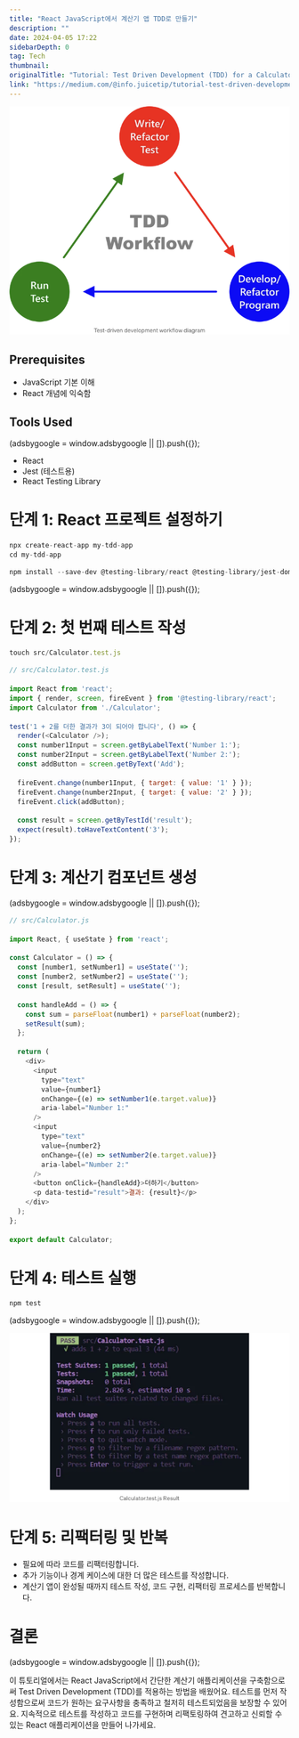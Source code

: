 ```yaml
---
title: "React JavaScript에서 계산기 앱 TDD로 만들기"
description: ""
date: 2024-04-05 17:22
sidebarDepth: 0
tag: Tech
thumbnail: 
originalTitle: "Tutorial: Test Driven Development (TDD) for a Calculator App in React JavaScript"
link: "https://medium.com/@info.juicetip/tutorial-test-driven-development-tdd-for-a-calculator-app-in-react-javascript-f160c7c2a3b0"
---
```



![Tutorial Test Driven Development TDD for a Calculator App in React JavaScript](./img/TutorialTestDrivenDevelopmentTDDforaCalculatorAppinReactJavaScript_0.png)

## Prerequisites

- JavaScript 기본 이해
- React 개념에 익숙함

## Tools Used

<!-- ui-log 수평형 -->
<ins class="adsbygoogle"
  style="display:block"
  data-ad-client="ca-pub-4877378276818686"
  data-ad-slot="9743150776"
  data-ad-format="auto"
  data-full-width-responsive="true"></ins>
<component is="script">
(adsbygoogle = window.adsbygoogle || []).push({});
</component>

- React
- Jest (테스트용)
- React Testing Library

# 단계 1: React 프로젝트 설정하기

```js
npx create-react-app my-tdd-app
cd my-tdd-app
```

```js
npm install --save-dev @testing-library/react @testing-library/jest-dom jest
```

<!-- ui-log 수평형 -->
<ins class="adsbygoogle"
  style="display:block"
  data-ad-client="ca-pub-4877378276818686"
  data-ad-slot="9743150776"
  data-ad-format="auto"
  data-full-width-responsive="true"></ins>
<component is="script">
(adsbygoogle = window.adsbygoogle || []).push({});
</component>

# 단계 2: 첫 번째 테스트 작성

```js
touch src/Calculator.test.js
```

```js
// src/Calculator.test.js

import React from 'react';
import { render, screen, fireEvent } from '@testing-library/react';
import Calculator from './Calculator';

test('1 + 2를 더한 결과가 3이 되어야 합니다', () => {
  render(<Calculator />);
  const number1Input = screen.getByLabelText('Number 1:');
  const number2Input = screen.getByLabelText('Number 2:');
  const addButton = screen.getByText('Add');

  fireEvent.change(number1Input, { target: { value: '1' } });
  fireEvent.change(number2Input, { target: { value: '2' } });
  fireEvent.click(addButton);

  const result = screen.getByTestId('result');
  expect(result).toHaveTextContent('3');
});
```

# 단계 3: 계산기 컴포넌트 생성

<!-- ui-log 수평형 -->
<ins class="adsbygoogle"
  style="display:block"
  data-ad-client="ca-pub-4877378276818686"
  data-ad-slot="9743150776"
  data-ad-format="auto"
  data-full-width-responsive="true"></ins>
<component is="script">
(adsbygoogle = window.adsbygoogle || []).push({});
</component>

```js
// src/Calculator.js

import React, { useState } from 'react';

const Calculator = () => {
  const [number1, setNumber1] = useState('');
  const [number2, setNumber2] = useState('');
  const [result, setResult] = useState('');

  const handleAdd = () => {
    const sum = parseFloat(number1) + parseFloat(number2);
    setResult(sum);
  };

  return (
    <div>
      <input
        type="text"
        value={number1}
        onChange={(e) => setNumber1(e.target.value)}
        aria-label="Number 1:"
      />
      <input
        type="text"
        value={number2}
        onChange={(e) => setNumber2(e.target.value)}
        aria-label="Number 2:"
      />
      <button onClick={handleAdd}>더하기</button>
      <p data-testid="result">결과: {result}</p>
    </div>
  );
};

export default Calculator;
```

# 단계 4: 테스트 실행

```js
npm test
```

<!-- ui-log 수평형 -->
<ins class="adsbygoogle"
  style="display:block"
  data-ad-client="ca-pub-4877378276818686"
  data-ad-slot="9743150776"
  data-ad-format="auto"
  data-full-width-responsive="true"></ins>
<component is="script">
(adsbygoogle = window.adsbygoogle || []).push({});
</component>

<img src="./img/TutorialTestDrivenDevelopmentTDDforaCalculatorAppinReactJavaScript_1.png" />

# 단계 5: 리팩터링 및 반복

- 필요에 따라 코드를 리팩터링합니다.
- 추가 기능이나 경계 케이스에 대한 더 많은 테스트를 작성합니다.
- 계산기 앱이 완성될 때까지 테스트 작성, 코드 구현, 리팩터링 프로세스를 반복합니다.

# 결론

<!-- ui-log 수평형 -->
<ins class="adsbygoogle"
  style="display:block"
  data-ad-client="ca-pub-4877378276818686"
  data-ad-slot="9743150776"
  data-ad-format="auto"
  data-full-width-responsive="true"></ins>
<component is="script">
(adsbygoogle = window.adsbygoogle || []).push({});
</component>

이 튜토리얼에서는 React JavaScript에서 간단한 계산기 애플리케이션을 구축함으로써 Test Driven Development (TDD)를 적용하는 방법을 배웠어요. 테스트를 먼저 작성함으로써 코드가 원하는 요구사항을 충족하고 철저히 테스트되었음을 보장할 수 있어요. 지속적으로 테스트를 작성하고 코드를 구현하며 리팩토링하여 견고하고 신뢰할 수 있는 React 애플리케이션을 만들어 나가세요.